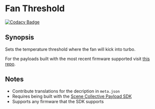 Fan Threshold
===
[![Codacy Badge](https://app.codacy.com/project/badge/Grade/)](https://www.codacy.com/gh/Scene-Collective/ps4-fan-threshold/dashboard)

## Synopsis
Sets the temperature threshold where the fan will kick into turbo.

For the payloads built with the most recent firmware supported visit [this repo].

## Notes
- Contribute translations for the decription in `meta.json`
- Requires being built with the [Scene Collective Payload SDK]
- Supports any firmware that the SDK supports

[//]: #
  [Scene Collective Payload SDK]: <https://github.com/Scene-Collective/ps4-payload-sdk>
  [this repo]: <https://github.com/Scene-Collective/ps4-payload-repo>
